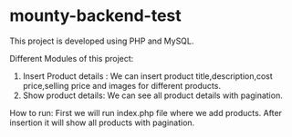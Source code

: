 # mounty-backend-test
This project is developed using PHP and MySQL.

Different Modules of this project:
1) Insert Product details : We can insert product title,description,cost price,selling price and images for different products.
2) Show product details: We can see all product details with pagination.


How to run:
First we will run index.php file where we add products. After insertion it will show all products with pagination.
